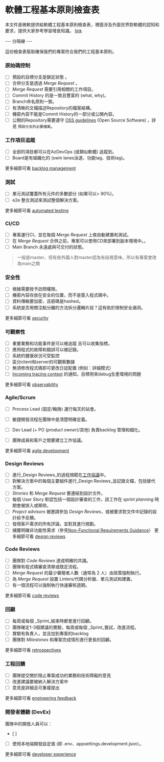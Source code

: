# 軟體工程基本原則檢查表 

本文件是微軟提供給軟體工程基本原則檢查表，裡面涉及外面世界對軟體的認知和要求，提供大家參考學習增長知識。 [link](https://microsoft.github.io/code-with-engineering-playbook/ENG-FUNDAMENTALS-CHECKLIST/)

--- 分隔線 ---

這份檢查表幫助確保我們的專案符合我們的工程基本原則。

### 原始碼控制
- [ ] 預設的目標分支是鎖定狀態 。
- [ ] 合併分支是透過 _Merge Request_ 。
- [ ]  _Merge Request_ 需要引用相關的工作項目。
- [ ] Commit History 的是一致且豐富的 (what, why)。
- [ ] Branch命名原則一致。
- [ ] 有清晰的文檔描述Repository的檔案結構。
- [ ] 機密內容不能是Commit History的一部分或公開內容。
- [ ] 公開的Repository需要遵守 [OSS guidelines](https://microsoft.github.io/code-with-engineering-playbook/source-control/#creating-a-new-repository) (Open Source Software) ，詳見 `預設分支的必要檔案`。

### 工作項目追蹤
- [ ] 全部的項目都可以在AzDevOps (或類似軟體) 追蹤到。
- [ ] Board是有組織化的 (swin lanes泳道、功能tag、技術tag)。

更多細節可看  [backlog management](https://microsoft.github.io/code-with-engineering-playbook/agile-development/backlog-management/)

### 測試
- [ ] 單元測試覆蓋所有元件的多數部分 (如果可以> 90%)。
- [ ] e2e 整合測試來測試整個解決方案。

更多細節可看  [automated testing](https://microsoft.github.io/code-with-engineering-playbook/automated-testing/)

### CI/CD
- [ ] 專案運行CI，並在每個 _Merge Request_ 上做自動建置和測試。
- [ ] 在 _Merge Request_ 合併之前，專案可以使用CD來部署到副本環境中。。
- [ ] Main Branch 永遠處與可交付的狀態。
> 一般是master，但有些外國人對master認為有歧視意味，所以有專案會改為main之類

### 安全性
- [ ] 根據需要授予訪問權限。
- [ ] 機密內容存放在安全的位置，而不是簽入程式碼中。
- [ ] 資料傳輸要加密，且密碼是hashed。
- [ ] 系統是否用關注點分離的方法拆分邏輯片段？這有助於限制安全漏洞。

更多細節可看  [security](https://microsoft.github.io/code-with-engineering-playbook/security/)

### 可觀察性
- [ ] 重要業務和功能事件是可以被追蹤 且可以收集指標。
- [ ] 應用程式的故障和錯誤可以被記錄。
- [ ] 系統的健康狀況可受監控
- [ ] 區分client和server的可觀察數據
- [ ] 無須修改程式碼即可更改日誌配置 (例如：詳細模式)
- [ ] [Incoming tracing context](https://microsoft.github.io/code-with-engineering-playbook/observability/correlation-id/) 的通知，目標用來debug生產環境的問題

更多細節可看  [observability](https://microsoft.github.io/code-with-engineering-playbook/observability/)

### Agile/Scrum
- [ ] Process Lead (固定/輪換) 運行每天的站會。
- [ ] 敏捷開發流程在團隊中是清楚明確定義。
- [ ] Dev Lead (+ PO (_product owner_)/其他) 負責backlog 管理和細化。
- [ ] 團隊成員和客戶之間要建立工作協議。


更多細節可看  [agile development](https://microsoft.github.io/code-with-engineering-playbook/agile-development/)

### Design Reviews
- [ ] 進行_Design Reviews_的過程規範在[工作協議](https://microsoft.github.io/code-with-engineering-playbook/agile-development/team-agreements/working-agreements/)中。
- [ ] 對解決方案中的每個主要組件進行_Design Reviews_並記錄文檔，包括替代方案。
- [ ] _Strories_ 和 _Merge Request_ 要連結到設計文件。
- [ ] 每個 User Story 默認包括一個設計審查的工作，該工作在 _sprint planning_ 時期會被排入或移除。
- [ ] _Project advisors_ 被邀請參加 _Design Reviews_，或被要求對文件中記錄的設計給予反饋。
- [ ] 發現客戶需求的所有評論，並對其進行規劃。
- [ ]  捕獲明確非功能性需求（參見[Non-Functional Requirements Guidance](https://microsoft.github.io/code-with-engineering-playbook/design/design-patterns/non-functional-requirements-capture-guide/)）
更多細節可看  [design reviews](https://microsoft.github.io/code-with-engineering-playbook/design/design-reviews/)

### Code Reviews
- [ ] 團隊對 _Code Reviews_ 達成明確的共識。
- [ ] 團隊有程式碼審查清單或既定流程。
- [ ] _Merge Request_ 的最少審閱者人數（通常為 2 人）由政策強制執行。
- [ ] 為 _Merge Request_ 設置 Linters/代碼分析器、單元測試和建置。
- [ ] 有一個流程可以強制執行快速審核週期。

更多細節可看  [code reviews](https://microsoft.github.io/code-with-engineering-playbook/code-reviews/)

### 回顧
- [ ] 每周或每個 _Sprint_結束時都會進行回顧。
- [ ] 團隊確定1-3個建議的實驗，每周或每個 _Sprint_嘗試，改進流程。
- [ ] 實驗有負責人，並且加到專案的backlog
- [ ] 團隊對 _Milestones_ 和專案完成情形進行更長的回顧。

更多細節可看  [retrospectives](https://microsoft.github.io/code-with-engineering-playbook/agile-development/retrospectives/)

### 工程回饋
- [ ] 團隊提交關於阻止專案成功的業務和技術障礙的意見
- [ ] 改進建議要被納入解決方案中
- [ ] 意見是詳細且可重複提出

更多細節可看  [engineering feedback](https://microsoft.github.io/code-with-engineering-playbook/engineering-feedback/)

### 開發者體驗 (DevEx)

團隊中的開發人員可以：
- [ ] 
- [ ] 使用本地端開發設定值 (即 .env、appsettings.development.json）。

更多細節可看   [developer experience](https://microsoft.github.io/code-with-engineering-playbook/developer-experience/)
<!--stackedit_data:
eyJoaXN0b3J5IjpbLTE3MzMxNDMyNjMsMTgyMTA3NjU3NSwtMT
AyMTI2NjM2MSwtMTM0MzA3MjE0OSwxNTA1MjExODk5LC0xMjA4
MTk2MDg5XX0=
-->